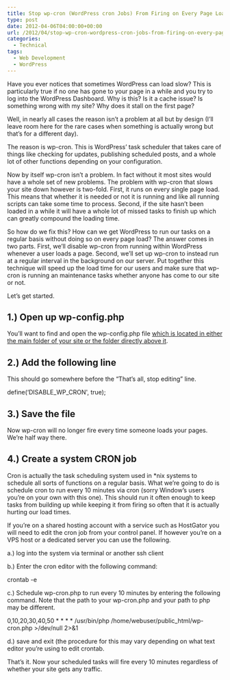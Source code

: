 ```yaml
---
title: Stop wp-cron (WordPress cron Jobs) From Firing on Every Page Load
type: post
date: 2012-04-06T04:00:00+00:00
url: /2012/04/stop-wp-cron-wordpress-cron-jobs-from-firing-on-every-page-load/
categories:
  - Technical
tags:
  - Web Development
  - WordPress
---
```


Have you ever notices that sometimes WordPress can load slow? This is particularly true if no one has gone to your page in a while and you try to log into the WordPress Dashboard. Why is this? Is it a cache issue? Is something wrong with my site? Why does it stall on the first page?

Well, in nearly all cases the reason isn’t a problem at all but by design (I’ll leave room here for the rare cases when something is actually wrong but that’s for a different day).

The reason is wp-cron. This is WordPress’ task scheduler that takes care of things like checking for updates, publishing scheduled posts, and a whole lot of other functions depending on your configuration.

Now by itself wp-cron isn’t a problem. In fact without it most sites would have a whole set of new problems. The problem with wp-cron that slows your site down however is two-fold. First, it runs on every single page load. This means that whether it is needed or not it is running and like all running scripts can take some time to process. Second, if the site hasn’t been loaded in a while it will have  a whole lot of missed tasks to finish up which can greatly compound the loading time.

So how do we fix this? How can we get WordPress to run our tasks on a regular basis without doing so on every page load? The answer comes in two parts. First, we’ll disable wp-cron from running within WordPress whenever a user loads a page. Second, we’ll set up wp-cron to instead run at a regular interval in the background on our server. Put together this technique will speed up the load time for our users and make sure that wp-cron is running an maintenance tasks whether anyone has come to our site or not.

Let’s get started.

## 1.) Open up wp-config.php

You’ll want to find and open the wp-config.php file [which is located in either the main folder of your site or the folder directly above it][1].

## 2.) Add the following line

This should go somewhere before the “That’s all, stop editing” line.

define(&#8216;DISABLE\_WP\_CRON', true);

## 3.) Save the file

Now wp-cron will no longer fire every time someone loads your pages. We’re half way there.

## 4.) Create a system CRON job

Cron is actually the task scheduling system used in *nix systems to schedule all sorts of functions on a regular basis. What we’re going to do is schedule cron to run every 10 minutes via cron (sorry Window’s users you’re on your own with this one). This should run it often enough to keep tasks from building up while keeping it from firing so often that it is actually hurting our load times.

If you’re on a shared hosting account with a service such as HostGator you will need to edit the cron job from your control panel. If however you’re on a VPS host or a dedicated server you can use the following.

a.) log into the system via terminal or another ssh client

b.) Enter the cron editor with the following command:

crontab -e

c.) Schedule wp-cron.php to run every 10 minutes by entering the following command. Note that the path to your wp-cron.php and your path to php may be different.

0,10,20,30,40,50 \* \* \* \* /usr/bin/php /home/webuser/public_html/wp-cron.php >/dev/null 2>&1

d.) save and exit (the procedure for this may vary depending on what text editor you’re using to edit crontab.

That’s it. Now your scheduled tasks will fire every 10 minutes regardless of whether your site gets any traffic.

 [1]: /2012/02/one-simple-way-to-secure-wordpress/